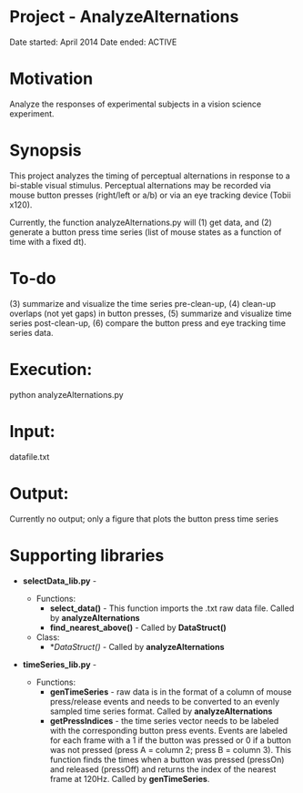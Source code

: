 # Project - AnalyzeAlternations
Date started: April 2014
Date ended: ACTIVE

# Motivation

Analyze the responses of experimental subjects in a vision science
experiment.

# Synopsis

This project analyzes the timing of perceptual alternations in response to a 
bi-stable visual stimulus. Perceptual alternations may be recorded via mouse 
button presses (right/left or a/b) or via an eye tracking device (Tobii x120).

Currently, the function analyzeAlternations.py will (1) get data, and 
(2) generate a button press time series (list of mouse states as a function 
of time with a fixed dt).  

# To-do
(3) summarize and visualize the time series pre-clean-up, 
(4) clean-up overlaps (not yet gaps) in button presses, 
(5) summarize and visualize time series post-clean-up, 
(6) compare the button press and eye tracking time series data.

# Execution: 
python analyzeAlternations.py  


# Input: 
datafile.txt

# Output:
Currently no output; only a figure that plots the button press time series

# Supporting libraries

- **selectData_lib.py** -
	- Functions:
		- **select_data()** - This function imports the .txt raw data file.
		Called by **analyzeAlternations**
		- **find_nearest_above()** - Called by **DataStruct()**
	- Class:
		- **DataStruct()* - Called by **analyzeAlternations**

- **timeSeries_lib.py** -
	- Functions:
		- **genTimeSeries** - raw data is in the format of a column of 
		mouse press/release events and needs to be converted to an evenly 
		sampled time series format. Called by **analyzeAlternations**
		- **getPressIndices** - the time series vector needs to be labeled with the 
		corresponding button press events. Events are labeled for each frame with a 
		1 if the button was pressed or 0 if a button was not pressed (press A = 
		column 2; press B = column 3). This function finds the times when a button 
		was pressed (pressOn) and released (pressOff) and returns the index of the 
		nearest frame at 120Hz. Called by **genTimeSeries**.
